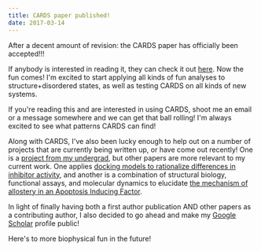 ```yaml
---
title: CARDS paper published!
date: 2017-03-14
---
```


After a decent amount of revision: the CARDS paper has officially been accepted!!!  

If anybody is interested in reading it, they can check it out [here](https://pubs.acs.org/doi/full/10.1021/acs.jctc.6b01181). 
Now the fun comes! I'm excited to start applying all kinds of fun analyses 
to structure+disordered states, as well as testing CARDS on all kinds of new systems.

If you're reading this and are interested in using CARDS, 
shoot me an email or a message somewhere and we can get that ball rolling! 
I'm always excited to see what patterns CARDS can find!

Along with CARDS, I've also been lucky enough to help out on a number of projects that are
currently being written up, or have come out recently! 
One is a [project from my undergrad](https://www.tandfonline.com/doi/abs/10.1080/14767058.2016.1241763), 
but other papers are more relevant to my current work. One applies [docking models to rationalize differences in inhibitor activity](https://pubs.rsc.org/is/content/articlelanding/2017/cc/c6cc09882g#!divAbstract), 
and another is a combination of structural biology, functional assays, and molecular 
dynamics to elucidate [the mechanism of allostery in an Apoptosis Inducing Factor](https://www.sciencedirect.com/science/article/pii/S0969212616303033). 

In light of finally having both a first author publication AND other papers as a contributing author, I also decided to go ahead and make my [Google Scholar](https://scholar.google.com/citations?user=1IHMXzcAAAAJ&hl=en) profile public! 

Here's to more biophysical fun in the future!